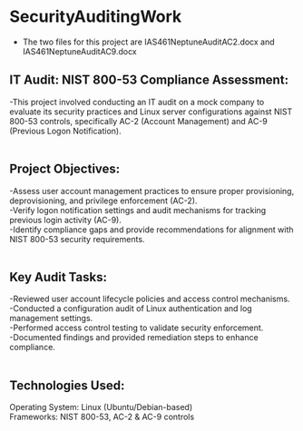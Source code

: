 # SecurityAuditingWork
- The two files for this project are IAS461NeptuneAuditAC2.docx and IAS461NeptuneAuditAC9.docx
<h2>IT Audit: NIST 800-53 Compliance Assessment:</h2>
-This project involved conducting an IT audit on a mock company to evaluate its security practices and Linux server configurations against NIST 800-53 controls, specifically AC-2 (Account Management) and AC-9 (Previous Logon Notification).
<br/>
<br/>
<h2>Project Objectives:</h2>
-Assess user account management practices to ensure proper provisioning, deprovisioning, and privilege enforcement (AC-2). <br/>
-Verify logon notification settings and audit mechanisms for tracking previous login activity (AC-9).
<br/>
-Identify compliance gaps and provide recommendations for alignment with NIST 800-53 security requirements.
<br/>
<br/>
<h2>Key Audit Tasks:</h2>
-Reviewed user account lifecycle policies and access control mechanisms.
<br/>
-Conducted a configuration audit of Linux authentication and log management settings.
<br/>
-Performed access control testing to validate security enforcement.
<br/>
-Documented findings and provided remediation steps to enhance compliance.
<br/>
<br/>
<h2>Technologies Used:</h2>
Operating System: Linux (Ubuntu/Debian-based)
<br/>
Frameworks: NIST 800-53, AC-2 & AC-9 controls
